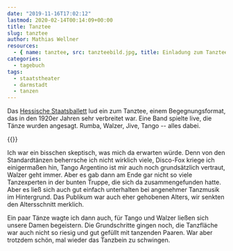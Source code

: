 ```yaml
---
date: "2019-11-16T17:02:12"
lastmod: 2020-02-14T00:14:09+00:00
title: Tanztee
slug: tanztee
author: Mathias Wellner
resources:
  - { name: tanztee, src: tanzteebild.jpg, title: Einladung zum Tanztee }
categories:
  - tagebuch
tags:
  - staatstheater
  - darmstadt
  - tanzen
---
```


Das [Hessische Staatsballett](https://www.hessisches-staatsballett.de/) lud ein zum Tanztee, einem Begegnungsformat, das in den 1920er Jahren sehr verbreitet war. Eine Band spielte live, die Tänze wurden angesagt. Rumba, Walzer, Jive, Tango -- alles dabei.

<!--more-->

{{<responsive-image name="tanztee" class="wide">}}

Ich war ein bisschen skeptisch, was mich da erwarten würde. Denn von den Standardtänzen beherrsche ich nicht wirklich viele, Disco-Fox kriege ich einigermaßen hin, Tango Argentino ist mir auch noch grundsätzlich vertraut, Walzer geht immer. Aber es gab dann am Ende gar nicht so viele Tanzexperten in der bunten Truppe, die sich da zusammengefunden hatte. Aber es ließ sich auch gut einfach unterhalten bei angenehmer Tanzmusik im Hintergrund. Das Publikum war auch eher gehobenen Alters, wir senkten den Altersschnitt merklich.

Ein paar Tänze wagte ich dann auch, für Tango und Walzer ließen sich unsere Damen begeistern. Die Grundschritte gingen noch, die Tanzfläche war auch nicht so riesig und gut gefüllt mit tanzenden Paaren. War aber trotzdem schön, mal wieder das Tanzbein zu schwingen.
